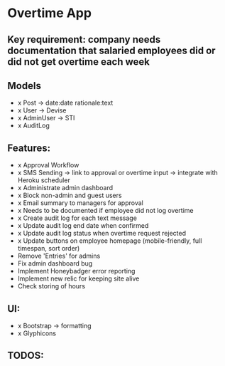 # Overtime App

## Key requirement: company needs documentation that salaried employees did or did not get overtime each week

## Models
- x Post -> date:date rationale:text
- x User -> Devise
- x AdminUser -> STI
- x AuditLog

## Features:
- x Approval Workflow
- x SMS Sending -> link to approval or overtime input -> integrate with Heroku scheduler
- x Administrate admin dashboard
- x Block non-admin and guest users
- x Email summary to managers for approval
- x Needs to be documented if employee did not log overtime
- x Create audit log for each text message
- x Update audit log end date when confirmed
- x Update audit log status when overtime request rejected
- x Update buttons on employee homepage (mobile-friendly, full timespan, sort order)
- Remove 'Entries' for admins
- Fix admin dashboard bug
- Implement Honeybadger error reporting
- Implement new relic for keeping site alive
- Check storing of hours

## UI:
- x Bootstrap -> formatting
- x Glyphicons

## TODOS: